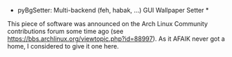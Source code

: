 * pyBgSetter: Multi-backend (feh, habak, ...) GUI Wallpaper Setter *

This piece of software was announced on the Arch Linux Community
contributions forum some time ago (see
https://bbs.archlinux.org/viewtopic.php?id=88997). As it AFAIK never
got a home, I considered to give it one here.

